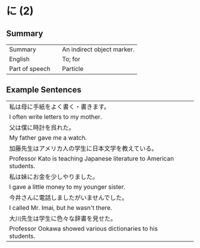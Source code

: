 # に (2)

## Summary

<table><tr>   <td>Summary<td>   <td>An indirect object marker.</td><tr><tr>   <td>English<td>   <td>To; for</td><tr><tr>   <td>Part of speech<td>   <td>Particle</td><tr></table></table></table>

## Example Sentences

<table><tr><td>私は母に手紙をよく書く・書きます。<td><tr><tr><td>I often write letters to my mother.<td><tr><tr><td>父は僕に時計を呉れた。<td><tr><tr><td>My father gave me a watch.<td><tr><tr><td>加藤先生はアメリカ人の学生に日本文学を教えている。<td><tr><tr><td>Professor Kato is teaching Japanese literature to American students.<td><tr><tr><td>私は妹にお金を少しやりました。<td><tr><tr><td>I gave a little money to my younger sister.<td><tr><tr><td>今井さんに電話しましたがいませんでした。<td><tr><tr><td>I called Mr. Imai, but he wasn't there.<td><tr><tr><td>大川先生は学生に色々な辞書を見せた。<td><tr><tr><td>Professor Ookawa showed various dictionaries to his students.<td><tr></table>


